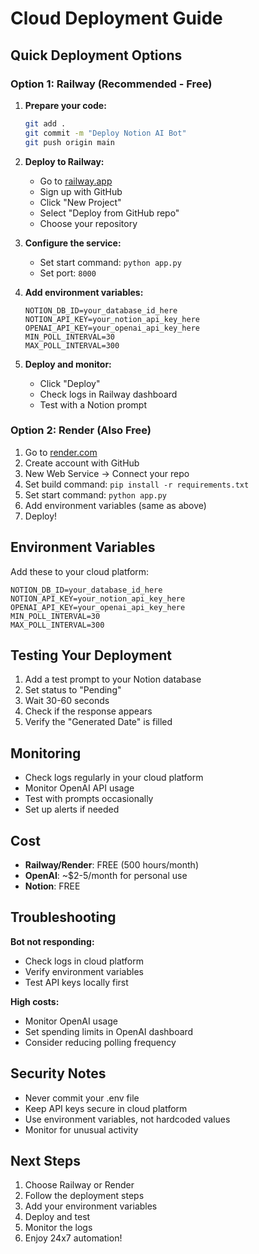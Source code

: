 # Cloud Deployment Guide

## Quick Deployment Options

### Option 1: Railway (Recommended - Free)

1. **Prepare your code:**

   ```bash
   git add .
   git commit -m "Deploy Notion AI Bot"
   git push origin main
   ```

2. **Deploy to Railway:**

   - Go to [railway.app](https://railway.app)
   - Sign up with GitHub
   - Click "New Project"
   - Select "Deploy from GitHub repo"
   - Choose your repository

3. **Configure the service:**

   - Set start command: `python app.py`
   - Set port: `8000`

4. **Add environment variables:**

   ```
   NOTION_DB_ID=your_database_id_here
   NOTION_API_KEY=your_notion_api_key_here
   OPENAI_API_KEY=your_openai_api_key_here
   MIN_POLL_INTERVAL=30
   MAX_POLL_INTERVAL=300
   ```

5. **Deploy and monitor:**
   - Click "Deploy"
   - Check logs in Railway dashboard
   - Test with a Notion prompt

### Option 2: Render (Also Free)

1. Go to [render.com](https://render.com)
2. Create account with GitHub
3. New Web Service -> Connect your repo
4. Set build command: `pip install -r requirements.txt`
5. Set start command: `python app.py`
6. Add environment variables (same as above)
7. Deploy!

## Environment Variables

Add these to your cloud platform:

```
NOTION_DB_ID=your_database_id_here
NOTION_API_KEY=your_notion_api_key_here
OPENAI_API_KEY=your_openai_api_key_here
MIN_POLL_INTERVAL=30
MAX_POLL_INTERVAL=300
```

## Testing Your Deployment

1. Add a test prompt to your Notion database
2. Set status to "Pending"
3. Wait 30-60 seconds
4. Check if the response appears
5. Verify the "Generated Date" is filled

## Monitoring

- Check logs regularly in your cloud platform
- Monitor OpenAI API usage
- Test with prompts occasionally
- Set up alerts if needed

## Cost

- **Railway/Render**: FREE (500 hours/month)
- **OpenAI**: ~$2-5/month for personal use
- **Notion**: FREE

## Troubleshooting

**Bot not responding:**

- Check logs in cloud platform
- Verify environment variables
- Test API keys locally first

**High costs:**

- Monitor OpenAI usage
- Set spending limits in OpenAI dashboard
- Consider reducing polling frequency

## Security Notes

- Never commit your .env file
- Keep API keys secure in cloud platform
- Use environment variables, not hardcoded values
- Monitor for unusual activity

## Next Steps

1. Choose Railway or Render
2. Follow the deployment steps
3. Add your environment variables
4. Deploy and test
5. Monitor the logs
6. Enjoy 24x7 automation!
